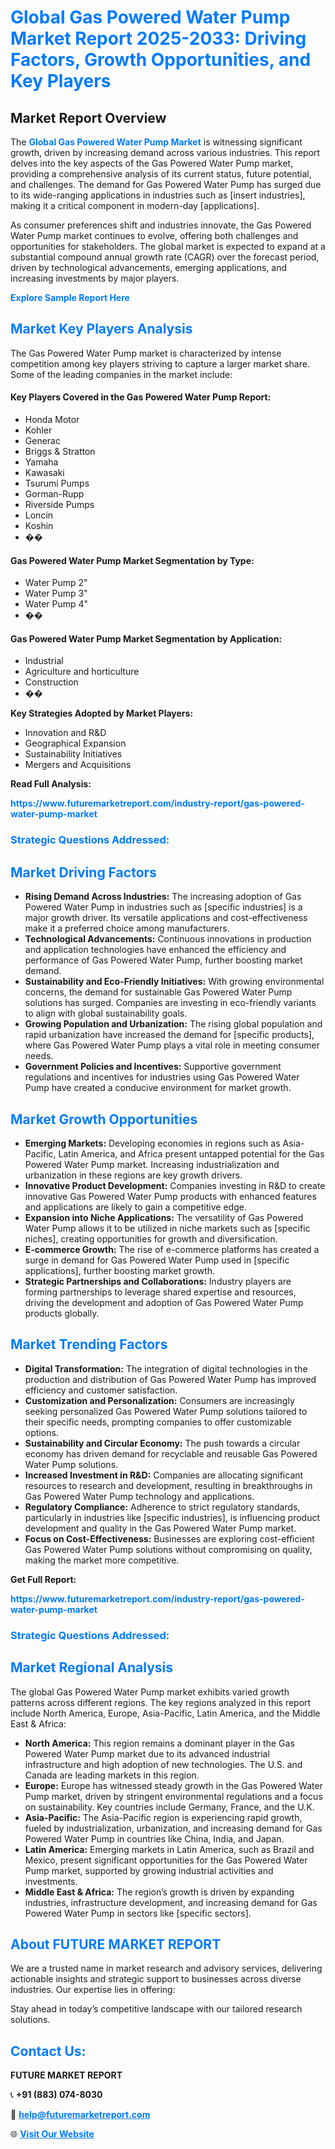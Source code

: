 <h1 style="color: #007BFF;">Global Gas Powered Water Pump Market Report 2025-2033: Driving Factors, Growth Opportunities, and Key Players</h1>

<section id="overview">
<h2>Market Report Overview</h2>
<p>The <a href="https://www.futuremarketreport.com/industry-report/gas-powered-water-pump-market" style="color: #007BFF; text-decoration: none;"><strong>Global Gas Powered Water Pump Market</strong></a> is witnessing significant growth, driven by increasing demand across various industries. This report delves into the key aspects of the Gas Powered Water Pump market, providing a comprehensive analysis of its current status, future potential, and challenges. The demand for Gas Powered Water Pump has surged due to its wide-ranging applications in industries such as [insert industries], making it a critical component in modern-day [applications].</p>
<p>As consumer preferences shift and industries innovate, the Gas Powered Water Pump market continues to evolve, offering both challenges and opportunities for stakeholders. The global market is expected to expand at a substantial compound annual growth rate (CAGR) over the forecast period, driven by technological advancements, emerging applications, and increasing investments by major players.</p>
</section>

<section id="overview">
<p><a href="https://www.futuremarketreport.com/request-sample/reportId=117356" style="color: #007BFF; text-decoration: none;"><strong>Explore Sample Report Here</strong></a></p>
</section>

<section id="key-players">
<h2 style="color: #007BFF;">Market Key Players Analysis</h2>
<p>The Gas Powered Water Pump market is characterized by intense competition among key players striving to capture a larger market share. Some of the leading companies in the market include:</p>
<h4>Key Players Covered in the Gas Powered Water Pump Report:</h4>
<ul><li>Honda Motor</li><li>Kohler</li><li>Generac</li><li>Briggs &amp; Stratton</li><li>Yamaha</li><li>Kawasaki</li><li>Tsurumi Pumps</li><li>Gorman-Rupp</li><li>Riverside Pumps</li><li>Loncin</li><li>Koshin</li><li>��</li></ul>
<h4>Gas Powered Water Pump Market Segmentation by Type:</h4>
<ul><li>Water Pump 2&quot;</li><li>Water Pump 3&quot;</li><li>Water Pump 4&quot;</li><li>��</li></ul>

<h4>Gas Powered Water Pump Market Segmentation by Application:</h4>
<ul><li>Industrial</li><li>Agriculture and horticulture</li><li>Construction</li><li>��</li></ul>
<p><strong>Key Strategies Adopted by Market Players:</strong></p>
<ul>
<li>Innovation and R&D</li>
<li>Geographical Expansion</li>
<li>Sustainability Initiatives</li>
<li>Mergers and Acquisitions</li>
</ul>
</section>

<section>
<p><strong>Read Full Analysis: </strong></p><a href="https://www.futuremarketreport.com/industry-report/gas-powered-water-pump-market" style="color: #007BFF; text-decoration: none;"><strong>https://www.futuremarketreport.com/industry-report/gas-powered-water-pump-market</strong></a>
<h3 style="color: #007BFF;">Strategic Questions Addressed:</h3>
</section>

<section id="driving-factors">
<h2 style="color: #007BFF;">Market Driving Factors</h2>
<ul>
<li><strong>Rising Demand Across Industries:</strong> The increasing adoption of Gas Powered Water Pump in industries such as [specific industries] is a major growth driver. Its versatile applications and cost-effectiveness make it a preferred choice among manufacturers.</li>
<li><strong>Technological Advancements:</strong> Continuous innovations in production and application technologies have enhanced the efficiency and performance of Gas Powered Water Pump, further boosting market demand.</li>
<li><strong>Sustainability and Eco-Friendly Initiatives:</strong> With growing environmental concerns, the demand for sustainable Gas Powered Water Pump solutions has surged. Companies are investing in eco-friendly variants to align with global sustainability goals.</li>
<li><strong>Growing Population and Urbanization:</strong> The rising global population and rapid urbanization have increased the demand for [specific products], where Gas Powered Water Pump plays a vital role in meeting consumer needs.</li>
<li><strong>Government Policies and Incentives:</strong> Supportive government regulations and incentives for industries using Gas Powered Water Pump have created a conducive environment for market growth.</li>
</ul>
</section>

<section id="growth-opportunities">
<h2 style="color: #007BFF;">Market Growth Opportunities</h2>
<ul>
<li><strong>Emerging Markets:</strong> Developing economies in regions such as Asia-Pacific, Latin America, and Africa present untapped potential for the Gas Powered Water Pump market. Increasing industrialization and urbanization in these regions are key growth drivers.</li>
<li><strong>Innovative Product Development:</strong> Companies investing in R&D to create innovative Gas Powered Water Pump products with enhanced features and applications are likely to gain a competitive edge.</li>
<li><strong>Expansion into Niche Applications:</strong> The versatility of Gas Powered Water Pump allows it to be utilized in niche markets such as [specific niches], creating opportunities for growth and diversification.</li>
<li><strong>E-commerce Growth:</strong> The rise of e-commerce platforms has created a surge in demand for Gas Powered Water Pump used in [specific applications], further boosting market growth.</li>
<li><strong>Strategic Partnerships and Collaborations:</strong> Industry players are forming partnerships to leverage shared expertise and resources, driving the development and adoption of Gas Powered Water Pump products globally.</li>
</ul>
</section>

<section id="trending-factors">
<h2 style="color: #007BFF;">Market Trending Factors</h2>
<ul>
<li><strong>Digital Transformation:</strong> The integration of digital technologies in the production and distribution of Gas Powered Water Pump has improved efficiency and customer satisfaction.</li>
<li><strong>Customization and Personalization:</strong> Consumers are increasingly seeking personalized Gas Powered Water Pump solutions tailored to their specific needs, prompting companies to offer customizable options.</li>
<li><strong>Sustainability and Circular Economy:</strong> The push towards a circular economy has driven demand for recyclable and reusable Gas Powered Water Pump solutions.</li>
<li><strong>Increased Investment in R&D:</strong> Companies are allocating significant resources to research and development, resulting in breakthroughs in Gas Powered Water Pump technology and applications.</li>
<li><strong>Regulatory Compliance:</strong> Adherence to strict regulatory standards, particularly in industries like [specific industries], is influencing product development and quality in the Gas Powered Water Pump market.</li>
<li><strong>Focus on Cost-Effectiveness:</strong> Businesses are exploring cost-efficient Gas Powered Water Pump solutions without compromising on quality, making the market more competitive.</li>
</ul>
</section>

<section>
<p><strong>Get Full Report: </strong></p><a href="https://www.futuremarketreport.com/industry-report/gas-powered-water-pump-market" style="color: #007BFF; text-decoration: none;"><strong>https://www.futuremarketreport.com/industry-report/gas-powered-water-pump-market</strong></a>
<h3 style="color: #007BFF;">Strategic Questions Addressed:</h3>
</section>


<section id="regional-analysis">
<h2 style="color: #007BFF;">Market Regional Analysis</h2>
<p>The global Gas Powered Water Pump market exhibits varied growth patterns across different regions. The key regions analyzed in this report include North America, Europe, Asia-Pacific, Latin America, and the Middle East & Africa:</p>
<ul>
<li><strong>North America:</strong> This region remains a dominant player in the Gas Powered Water Pump market due to its advanced industrial infrastructure and high adoption of new technologies. The U.S. and Canada are leading markets in this region.</li>
<li><strong>Europe:</strong> Europe has witnessed steady growth in the Gas Powered Water Pump market, driven by stringent environmental regulations and a focus on sustainability. Key countries include Germany, France, and the U.K.</li>
<li><strong>Asia-Pacific:</strong> The Asia-Pacific region is experiencing rapid growth, fueled by industrialization, urbanization, and increasing demand for Gas Powered Water Pump in countries like China, India, and Japan.</li>
<li><strong>Latin America:</strong> Emerging markets in Latin America, such as Brazil and Mexico, present significant opportunities for the Gas Powered Water Pump market, supported by growing industrial activities and investments.</li>
<li><strong>Middle East & Africa:</strong> The region’s growth is driven by expanding industries, infrastructure development, and increasing demand for Gas Powered Water Pump in sectors like [specific sectors].</li>
</ul>
</section>

<footer>
<h2 style="color: #007BFF;">About FUTURE MARKET REPORT</h2>
<p>We are a trusted name in market research and advisory services, delivering actionable insights and strategic support to businesses across diverse industries. Our expertise lies in offering:</p>

<p>Stay ahead in today’s competitive landscape with our tailored research solutions.</p>

<h2 style="color: #007BFF;">Contact Us:</h2>
<p><strong>FUTURE MARKET REPORT</strong></p>
<p>📞 <strong>+91 (883) 074-8030</strong></p>
<p>📧 <strong><a href="mailto:help@futuremarketreport.com" style="color: #007BFF;">help@futuremarketreport.com</a></strong></p>
<p>🌐 <strong><a href="https://www.futuremarketreport.com/" style="color: #007BFF;">Visit Our Website</a></strong></p>
</footer>